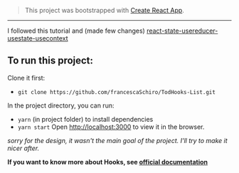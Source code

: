 

> This project was bootstrapped with [Create React App](https://github.com/facebook/create-react-app).
---

I followed this tutorial and (made few changes)
[react-state-usereducer-usestate-usecontext](https://www.robinwieruch.de/react-state-usereducer-usestate-usecontext/)

## To run this project: 

Clone it first:
- `git clone https://github.com/francescaSchiro/TodHooks-List.git`

In the project directory, you can run:
- `yarn` (in project folder) to install dependencies
- `yarn start` Open [http://localhost:3000](http://localhost:3000) to view it in the browser.

*sorry for the design, it wasn't the main goal of the project. I'll try to make it nicer after.*

**If you want to know more about Hooks, see [official documentation](https://reactjs.org/docs/hooks-intro.html)**

